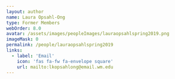 ```yaml
---
layout: author
name: Laura Opsahl-Ong
type: Former Members
webOrder: 8.0
avatar: /assets/images/peopleImages/lauraopsahlspring2019.png
imageMask: 0
permalink: /people/lauraopsahlspring2019
links:
  - label: 'Email'
    icon: 'fas fa-fw fa-envelope square'
    url: mailto:lkopsahlong@email.wm.edu
---
```

